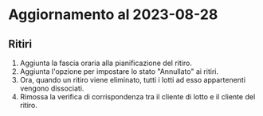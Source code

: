 # Aggiornamento al 2023-08-28

## Ritiri

1. Aggiunta la fascia oraria alla pianificazione del ritiro.
2. Aggiunta l'opzione per impostare lo stato "Annullato" ai ritiri.
3. Ora, quando un ritiro viene eliminato, tutti i lotti ad esso appartenenti vengono dissociati.
4. Rimossa la verifica di corrispondenza tra il cliente di lotto e il cliente del ritiro. 
